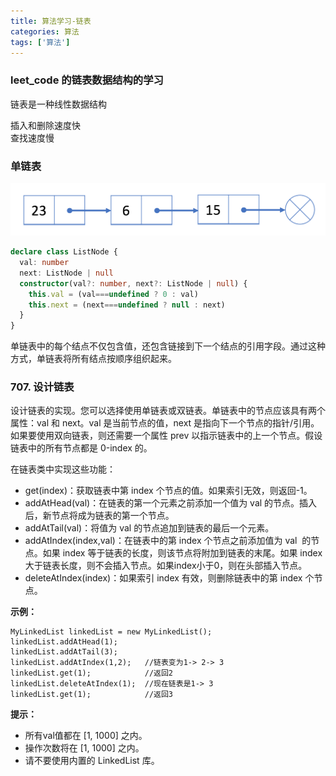 ```yaml
---
title: 算法学习-链表
categories: 算法
tags: ['算法']
---
```


### leet_code 的链表数据结构的学习

链表是一种线性数据结构

插入和删除速度快  
查找速度慢

### 单链表
![合并两个有序链表](./算法学习-链表/single_link.png)
```ts
declare class ListNode {
  val: number
  next: ListNode | null
  constructor(val?: number, next?: ListNode | null) {
    this.val = (val===undefined ? 0 : val)
    this.next = (next===undefined ? null : next)
  }
}
```
单链表中的每个结点不仅包含值，还包含链接到下一个结点的引用字段。通过这种方式，单链表将所有结点按顺序组织起来。

### 707. 设计链表
设计链表的实现。您可以选择使用单链表或双链表。单链表中的节点应该具有两个属性：val 和 next。val 是当前节点的值，next 是指向下一个节点的指针/引用。如果要使用双向链表，则还需要一个属性 prev 以指示链表中的上一个节点。假设链表中的所有节点都是 0-index 的。

在链表类中实现这些功能：

- get(index)：获取链表中第 index 个节点的值。如果索引无效，则返回-1。
- addAtHead(val)：在链表的第一个元素之前添加一个值为 val 的节点。插入后，新节点将成为链表的第一个节点。
- addAtTail(val)：将值为 val 的节点追加到链表的最后一个元素。
- addAtIndex(index,val)：在链表中的第 index 个节点之前添加值为 val  的节点。如果 index 等于链表的长度，则该节点将附加到链表的末尾。如果 index 大于链表长度，则不会插入节点。如果index小于0，则在头部插入节点。
- deleteAtIndex(index)：如果索引 index 有效，则删除链表中的第 index 个节点。

**示例：**

```code
MyLinkedList linkedList = new MyLinkedList();
linkedList.addAtHead(1);
linkedList.addAtTail(3);
linkedList.addAtIndex(1,2);   //链表变为1-> 2-> 3
linkedList.get(1);            //返回2
linkedList.deleteAtIndex(1);  //现在链表是1-> 3
linkedList.get(1);            //返回3
```

**提示：**
- 所有val值都在 [1, 1000] 之内。
- 操作次数将在  [1, 1000] 之内。
- 请不要使用内置的 LinkedList 库。


